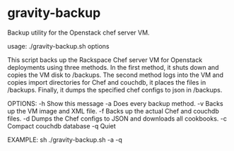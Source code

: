gravity-backup
============

Backup utility for the Openstack chef server VM. 

usage: ./gravity-backup.sh options

This script backs up the Rackspace Chef server VM for Openstack deployments using three methods. In the first method, it shuts down and copies the VM disk to /backups. The second method logs into the VM and copies import directories for Chef and couchdb, it places the files in /backups. Finally, it dumps the specified chef configs to json in /backups.

OPTIONS:
-h Show this message
-a Does every backup method.
-v Backs up the VM image and XML file.
-f Backs up the actual Chef and couchdb files.
-d Dumps the Chef configs to JSON and downloads all cookbooks.
-c Compact couchdb database
-q Quiet

EXAMPLE:
sh ./gravity-backup.sh -a -q

